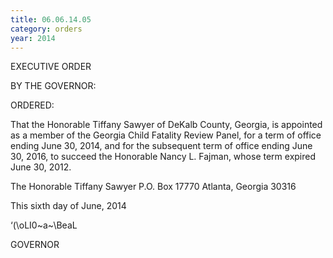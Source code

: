 ```yaml
---
title: 06.06.14.05
category: orders
year: 2014
---
```

 

EXECUTIVE ORDER

BY THE GOVERNOR:

ORDERED:

That the Honorable Tiffany Sawyer of DeKalb County, Georgia, is
appointed as a member of the Georgia Child Fatality Review Panel,
for a term of office ending June 30, 2014, and for the subsequent
term of office ending June 30, 2016, to succeed the Honorable
Nancy L. Fajman, whose term expired June 30, 2012.

The Honorable Tiffany Sawyer
P.O. Box 17770
Atlanta, Georgia 30316

This sixth day of June, 2014

‘(\oLI0~a~\BeaL

GOVERNOR

